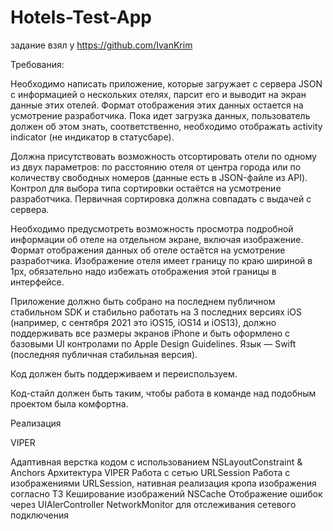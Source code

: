 # Hotels-Test-App

задание взял у https://github.com/IvanKrim

Требования:

Необходимо написать приложение, которые загружает с сервера JSON с информацией о нескольких отелях, парсит его и выводит на экран данные этих отелей. Формат отображения этих данных остается на усмотрение разработчика. Пока идет загрузка данных, пользователь должен об этом знать, соответственно, необходимо отображать activity indicator (не индикатор в статусбаре).

Должна присутствовать возможность отсортировать отели по одному из двух параметров: по расстоянию отеля от центра города или по количеству свободных номеров (данные есть в JSON-файле из API). Контрол для выбора типа сортировки остаётся на усмотрение разработчика. Первичная сортировка должна совпадать с выдачей с сервера.

Необходимо предусмотреть возможность просмотра подробной информации об отеле на отдельном экране, включая изображение. Формат отображения данных об отеле остаётся на усмотрение разработчика. Изображение отеля имеет границу по краю шириной в 1px, обязательно надо избежать отображения этой границы в интерфейсе.

Приложение должно быть собрано на последнем публичном стабильном SDK и стабильно работать на 3 последних версиях iOS (например, с сентября 2021 это iOS15, iOS14 и iOS13), должно поддерживать все размеры экранов iPhone и быть оформлено с базовыми UI контролами по Apple Design Guidelines. Язык — Swift (последняя публичная стабильная версия).

Код должен быть поддерживаем и переиспользуем.

Код-стайл должен быть таким, чтобы работа в команде над подобным проектом была комфортна.

Реализация

VIPER

Адаптивная верстка кодом с использованием NSLayoutConstraint & Anchors
Архитектура VIPER
Работа с сетью URLSession
Работа с изображениями URLSession, нативная реализация кропа изображения согласно ТЗ
Кеширование изображений NSCache
Отображение ошибок через UIAlerController
NetworkMonitor для отслеживания сетевого подключения
